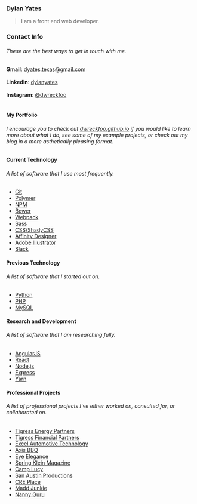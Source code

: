 ### Dylan Yates
> I am a front end web developer.

### Contact Info
###### These are the best ways to get in touch with me.
**Gmail**: dyates.texas@gmail.com <br><br>
**LinkedIn**: [dylanyates](https://www.linkedin.com/in/dylanyates/) <br><br>
**Instagram**: [@dwreckfoo](https://www.instagram.com/dwreckfoo/) <br><br>

#### My Portfolio
###### I encourage you to check out <a href="https://dwreckfoo.github.io">dwreckfoo.github.io</a> if you would like to learn more about what I do, see some of my example projects, or check out my blog in a more asthetically pleasing format.


#### Current Technology
###### A list of software that I use most frequently.
- [Git](https://git-scm.com/)
- [Polymer](https://www.polymer-project.org/)
- [NPM](https://www.npmjs.com/)
- [Bower](https://bower.io/)
- [Webpack](https://webpack.js.org/)
- [Sass](http://sass-lang.com/)
- [CSS/ShadyCSS](https://github.com/webcomponents/shadycss)
- [Affinity Designer](https://affinity.serif.com/en-us/)
- [Adobe Illustrator](http://www.adobe.com/products/illustrator.html)
- [Slack](https://slack.com/)

#### Previous Technology
###### A list of software that I started out on.
- [Python](https://www.python.org/)
- [PHP](http://www.php.net/)
- [MySQL](https://www.mysql.com/)

#### Research and Development
###### A list of software that I am researching fully.
- [AngularJS](https://angularjs.org/)
- [React](https://reactjs.org/)
- [Node.js](https://nodejs.org/en/)
- [Express](https://expressjs.com/)
- [Yarn](https://yarnpkg.com/en/)

#### Professional Projects
###### A list of professional projects I've either worked on, consulted for, or collaborated on.
- [Tigress Energy Partners](https://tigressenergy.com)
- [Tigress Financial Partners](http://tigressfp.com/cgi-bin/index.pl)
- [Excel Automotive Technology](https://excelautotech.com)
- [Axis BBQ](https://www.axisbbq.com/)
- [Eye Elegance](http://www.eyeelegance.com/)
- [Spring Klein Magazine](http://springkleinmagazine.com/)
- [Camp Lucy](http://www.camplucy.com/)
- [San Austin Productions](http://www.sanaustinproductions.com/)
- [CRE Place](https://creplace.com/)
- [Madd Junkie](https://maddjunkie.com/)
- [Nanny Guru](https://nannyguru.org/)
